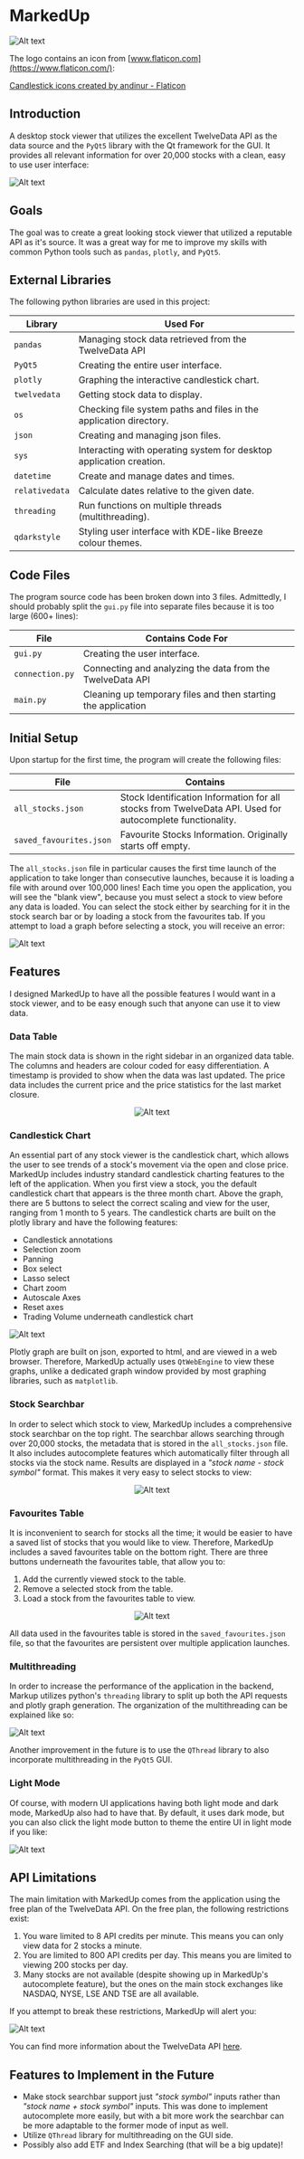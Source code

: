 # MarkedUp
![Alt text](MarkedUp_Logo.png)

The logo contains an icon from [www.flaticon.com](https://www.flaticon.com/):

<a href="https://www.flaticon.com/free-icons/candlestick" title="candlestick icons">Candlestick icons created by andinur - Flaticon</a>

## Introduction
A desktop stock viewer that utilizes the excellent TwelveData API as the data source and the `PyQt5` library with the Qt framework for the GUI. It provides all relevant information for over 20,000 stocks with a clean, easy to use user interface:

![Alt text](dark_mode.png)

## Goals
The goal was to create a great looking stock viewer that utilized a reputable API as it's source. It was a great way for me to improve my skills with common Python tools such as `pandas`, `plotly`, and `PyQt5`.

## External Libraries
The following python libraries are used in this project:

<div align="center">

| Library        | Used For                                                            |
| -------------- | ------------------------------------------------------------------- |
| `pandas`       | Managing stock data retrieved from the TwelveData API               |
| `PyQt5`        | Creating the entire user interface.                                 |
| `plotly`       | Graphing the interactive candlestick chart.                         |
| `twelvedata`   | Getting stock data to display.                                      |
| `os`           | Checking file system paths and files in the application directory.  |
| `json`         | Creating and managing json files.                                   |
| `sys`          | Interacting with operating system for desktop application creation. |
| `datetime`     | Create and manage dates and times.                                  |
| `relativedata` | Calculate dates relative to the given date.                         |
| `threading`    | Run functions on multiple threads (multithreading).                 |
| `qdarkstyle`   | Styling user interface with KDE-like Breeze colour themes.          |

</div>

## Code Files
The program source code has been broken down into 3 files. Admittedly, I should probably split the `gui.py` file into separate files because it is too large (600+ lines):

<div align="center">

| File            | Contains Code For                                             |
| --------------- | ------------------------------------------------------------- |
| `gui.py`        | Creating the user interface.                                  |
| `connection.py` | Connecting and analyzing the data from the TwelveData API     |
| `main.py`       | Cleaning up temporary files and then starting the application |

</div>

## Initial Setup
Upon startup for the first time, the program will create the following files:

<div align="center">

| File                    | Contains                                                                                                  |
| ----------------------- | --------------------------------------------------------------------------------------------------------- |
| `all_stocks.json`       | Stock Identification Information for all stocks from TwelveData API. Used for autocomplete functionality. |
| `saved_favourites.json` | Favourite Stocks Information. Originally starts off empty.                                                |

</div>

The `all_stocks.json` file in particular causes the first time launch of the application to take longer than consecutive launches, because it is loading a file with around over 100,000 lines! Each time you open the application, you will see the "blank view", because you must select a stock to view before any data is loaded. You can select the stock either by searching for it in the stock search bar or by loading a stock from the favourites tab. If you attempt to load a graph before selecting a stock, you will receive an error:

![Alt text](error_occured.png)

## Features
I designed MarkedUp to have all the possible features I would want in a stock viewer, and to be easy enough such that anyone can use it to view data.

### Data Table

The main stock data is shown in the right sidebar in an organized data table. The columns and headers are colour coded for easy differentiation. A timestamp is provided to show when the data was last updated. The price data includes the current price and the price statistics for the last market closure.

<div align="center">

![Alt text](data_table.png)

</div>

### Candlestick Chart

An essential part of any stock viewer is the candlestick chart, which allows the user to see trends of a stock's movement via the open and close price. MarkedUp includes industry standard candlestick charting features to the left of the application. When you first view a stock, you the default candlestick chart that appears is the three month chart. Above the graph, there are 5 buttons to select the correct scaling and view for the user, ranging from 1 month to 5 years. The candlestick charts are built on the plotly library and have the following features:

* Candlestick annotations
* Selection zoom
* Panning
* Box select
* Lasso select
* Chart zoom
* Autoscale Axes
* Reset axes
* Trading Volume underneath candlestick chart

![Alt text](graph.png)

Plotly graph are built on json, exported to html, and are viewed in a web browser. Therefore, MarkedUp actually uses `QtWebEngine` to view these graphs, unlike a dedicated graph window provided by most graphing libraries, such as `matplotlib`.

### Stock Searchbar

In order to select which stock to view, MarkedUp includes a comprehensive stock searchbar on the top right. The searchbar allows searching through over 20,000 stocks, the metadata that is stored in the `all_stocks.json` file. It also includes autocomplete features which automatically filter through all stocks via the stock name. Results are displayed in a *"stock name - stock symbol"* format. This makes it very easy to select stocks to view:

<div align="center">

![Alt text](searchbar.png)

</div>

### Favourites Table

It is inconvenient to search for stocks all the time; it would be easier to have a saved list of stocks that you would like to view. Therefore, MarkedUp includes a saved favourites table on the bottom right. There are three buttons underneath the favourites table, that allow you to:

1. Add the currently viewed stock to the table.
2. Remove a selected stock from the table.
3. Load a stock from the favourites table to view.

<div align="center">

![Alt text](favourites.png)

</div>

All data used in the favourites table is stored in the `saved_favourites.json` file, so that the favourites are persistent over multiple application launches.

### Multithreading
In order to increase the performance of the application in the backend, Markup utilizes python's `threading` library to split up both the API requests and plotly graph generation. The organization of the multithreading can be explained like so:

![Alt text](<MarkedUp stock update flow chart.jpg>)

Another improvement in the future is to use the `QThread` library to also incorporate multithreading in the `PyQt5` GUI.

### Light Mode
Of course, with modern UI applications having both light mode and dark mode, MarkedUp also had to have that. By default, it uses dark mode, but you can also click the light mode button to theme the entire UI in light mode if you like:

![Alt text](light_mode.png)

## API Limitations
The main limitation with MarkedUp comes from the application using the free plan of the TwelveData API. On the free plan, the following restrictions exist:
1. You ware limited to 8 API credits per minute. This means you can only view data for 2 stocks a minute.
2. You are limited to 800 API credits per day. This means you are limited to viewing 200 stocks per day.
3. Many stocks are not available (despite showing up in MarkedUp's autocomplete feature), but the ones on the main stock exchanges like NASDAQ, NYSE, LSE AND TSE are all available.

If you attempt to break these restrictions, MarkedUp will alert you:

![Alt text](api_error.png)

You can find more information about the TwelveData API [here](https://twelvedata.com/pricing).

## Features to Implement in the Future
* Make stock searchbar support just *"stock symbol"* inputs rather than *"stock name + stock symbol"* inputs. This was done to implement autocomplete more easily, but with a bit more work the searchbar can be more adaptable to the former mode of input as well.
* Utilize `QThread` library for multithreading on the GUI side.
* Possibly also add ETF and Index Searching (that will be a big update)!